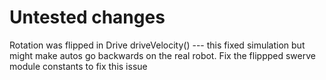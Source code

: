 

# Untested changes

Rotation was flipped in Drive driveVelocity() --- this fixed simulation but might make autos go backwards on the real robot.
Fix the flippped swerve module constants to fix this issue
